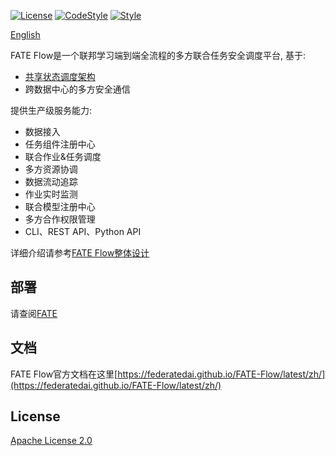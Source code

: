 [![License](https://img.shields.io/badge/License-Apache%202.0-blue.svg)](https://opensource.org/licenses/Apache-2.0) [![CodeStyle](https://img.shields.io/badge/Check%20Style-Google-brightgreen)](https://checkstyle.sourceforge.io/google_style.html) [![Style](https://img.shields.io/badge/Check%20Style-Black-black)](https://checkstyle.sourceforge.io/google_style.html)

[English](./README.md)

FATE Flow是一个联邦学习端到端全流程的多方联合任务安全调度平台, 基于:

- [共享状态调度架构](https://storage.googleapis.com/pub-tools-public-publication-data/pdf/41684.pdf)
- 跨数据中心的多方安全通信

提供生产级服务能力:

- 数据接入
- 任务组件注册中心
- 联合作业&任务调度
- 多方资源协调
- 数据流动追踪
- 作业实时监测
- 联合模型注册中心
- 多方合作权限管理
- CLI、REST API、Python API

详细介绍请参考[FATE Flow整体设计](https://federatedai.github.io/FATE-Flow/latest/zh/fate_flow/)

## 部署

请查阅[FATE](https://github.com/FederatedAI/FATE)

## 文档

FATE Flow官方文档在这里[https://federatedai.github.io/FATE-Flow/latest/zh/](https://federatedai.github.io/FATE-Flow/latest/zh/)

## License
[Apache License 2.0](LICENSE)
